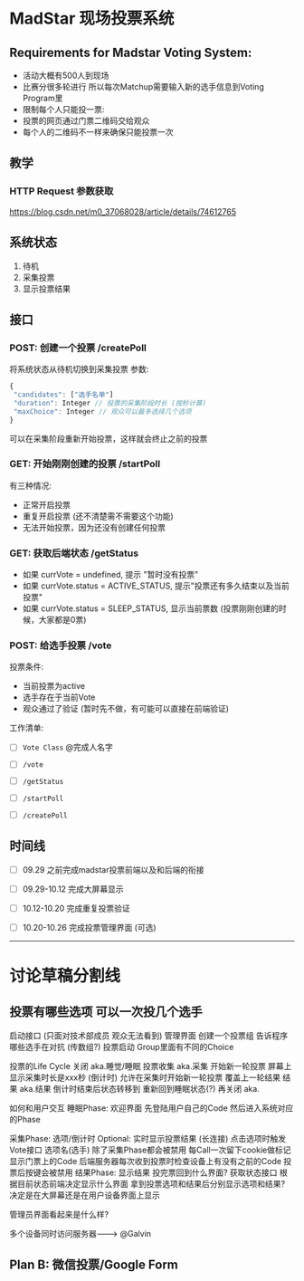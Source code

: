 # MadStar 现场投票系统

## Requirements for Madstar Voting System: 
* 活动大概有500人到现场
* 比赛分很多轮进行 所以每次Matchup需要输入新的选手信息到Voting Program里
* 限制每个人只能投一票: 
* 投票的网页通过门票二维码交给观众
* 每个人的二维码不一样来确保只能投票一次

## 教学
### HTTP Request 参数获取
https://blog.csdn.net/m0_37068028/article/details/74612765

## 系统状态
1. 待机 
2. 采集投票
3. 显示投票结果

## 接口
### POST: 创建一个投票 **/createPoll**
将系统状态从待机切换到采集投票
参数:
``` javascript
{
 "candidates": ["选手名单"]
 "duration": Integer // 投票的采集阶段时长 (按秒计算)
 "maxChoice": Integer // 观众可以最多选择几个选项
}
```
可以在采集阶段重新开始投票，这样就会终止之前的投票

### GET: 开始刚刚创建的投票 **/startPoll**
有三种情况:
* 正常开启投票
* 重复开启投票 (还不清楚需不需要这个功能)
* 无法开始投票，因为还没有创建任何投票

### GET: 获取后端状态 **/getStatus** 

* 如果 currVote = undefined, 提示 "暂时没有投票" 
* 如果 currVote.status = ACTIVE_STATUS, 提示"投票还有多久结束以及当前投票"
* 如果 currVote.status = SLEEP_STATUS, 显示当前票数 (投票刚刚创建的时候，大家都是0票)

### POST: 给选手投票 **/vote**
投票条件:
* 当前投票为active
* 选手存在于当前Vote
* 观众通过了验证 (暂时先不做，有可能可以直接在前端验证)


工作清单:
- [ ] ```Vote Class``` @完成人名字
- [ ] ```/vote```
- [ ] ```/getStatus```
- [ ] ```/startPoll```
- [ ] ```/createPoll```


## 时间线

- [ ] 09.29 之前完成madstar投票前端以及和后端的衔接

- [ ] 09.29-10.12 完成大屏幕显示

- [ ] 10.12-10.20 完成重复投票验证

- [ ] 10.20-10.26 完成投票管理界面 (可选)

---
# 讨论草稿分割线




## 投票有哪些选项 可以一次投几个选手

启动接口  (只面对技术部成员 观众无法看到)
管理界面
创建一个投票组 
告诉程序哪些选手在对抗  (传数组?)
投票启动
Group里面有不同的Choice

投票的Life Cycle
关闭 aka.睡觉/睡眠
投票收集 aka.采集
开始新一轮投票
屏幕上显示采集时长是xxx秒 (倒计时)
允许在采集时开始新一轮投票 覆盖上一轮结果
结果 aka.结果
倒计时结束后状态转移到
重新回到睡眠状态(?)
再关闭 aka.

如何和用户交互
睡眠Phase: 欢迎界面
先登陆用户自己的Code
然后进入系统对应的Phase

采集Phase: 选项/倒计时
Optional: 实时显示投票结果 (长连接)
点击选项时触发Vote接口
选项名(选手)
除了采集Phase都会被禁用
每Call一次留下cookie做标记
显示门票上的Code
后端服务器每次收到投票时检查设备上有没有之前的Code
投票后按键会被禁用
结果Phase: 显示结果
投完票回到什么界面?
获取状态接口
根据目前状态前端决定显示什么界面
拿到投票选项和结果后分别显示选项和结果?
决定是在大屏幕还是在用户设备界面上显示

管理员界面看起来是什么样?

多个设备同时访问服务器---> @Galvin

## Plan B: 微信投票/Google Form
